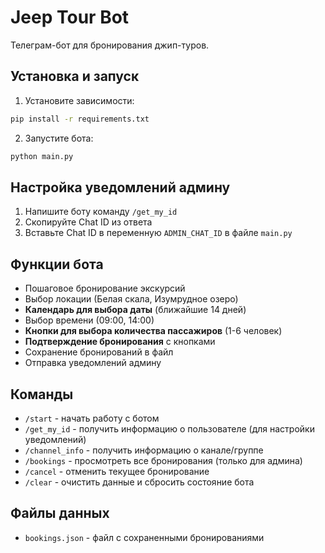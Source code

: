 # Jeep Tour Bot

Телеграм-бот для бронирования джип-туров.

## Установка и запуск

1. Установите зависимости:
```bash
pip install -r requirements.txt
```

2. Запустите бота:
```bash
python main.py
```

## Настройка уведомлений админу

1. Напишите боту команду `/get_my_id`
2. Скопируйте Chat ID из ответа
3. Вставьте Chat ID в переменную `ADMIN_CHAT_ID` в файле `main.py`

## Функции бота

- Пошаговое бронирование экскурсий
- Выбор локации (Белая скала, Изумрудное озеро)
- **Календарь для выбора даты** (ближайшие 14 дней)
- Выбор времени (09:00, 14:00)
- **Кнопки для выбора количества пассажиров** (1-6 человек)
- **Подтверждение бронирования** с кнопками
- Сохранение бронирований в файл
- Отправка уведомлений админу

## Команды

- `/start` - начать работу с ботом
- `/get_my_id` - получить информацию о пользователе (для настройки уведомлений)
- `/channel_info` - получить информацию о канале/группе
- `/bookings` - просмотреть все бронирования (только для админа)
- `/cancel` - отменить текущее бронирование
- `/clear` - очистить данные и сбросить состояние бота

## Файлы данных

- `bookings.json` - файл с сохраненными бронированиями 